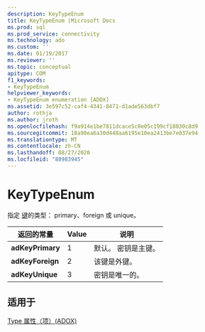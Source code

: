 ```yaml
---
description: KeyTypeEnum
title: KeyTypeEnum |Microsoft Docs
ms.prod: sql
ms.prod_service: connectivity
ms.technology: ado
ms.custom: ''
ms.date: 01/19/2017
ms.reviewer: ''
ms.topic: conceptual
apitype: COM
f1_keywords:
- KeyTypeEnum
helpviewer_keywords:
- KeyTypeEnum enumeration [ADOX]
ms.assetid: 3e597c52-caf4-4341-8471-d1ade563dbf7
author: rothja
ms.author: jroth
ms.openlocfilehash: f9a914e1be7811dcace5c0e05c199cf18030c8d9
ms.sourcegitcommit: 18a98ea6a30d448aa6195e10ea2413be7e837e94
ms.translationtype: MT
ms.contentlocale: zh-CN
ms.lasthandoff: 08/27/2020
ms.locfileid: "88983945"
---
```

# <a name="keytypeenum"></a>KeyTypeEnum
指定 [键](./key-object-adox.md)的类型： primary、foreign 或 unique。  
  
|返回的常量|Value|说明|  
|--------------|-----------|-----------------|  
|**adKeyPrimary**|1|默认。 密钥是主键。|  
|**adKeyForeign**|2|该键是外键。|  
|**adKeyUnique**|3|密钥是唯一的。|  
  
## <a name="applies-to"></a>适用于  
 [Type 属性（项）(ADOX)](./type-property-key-adox.md)
